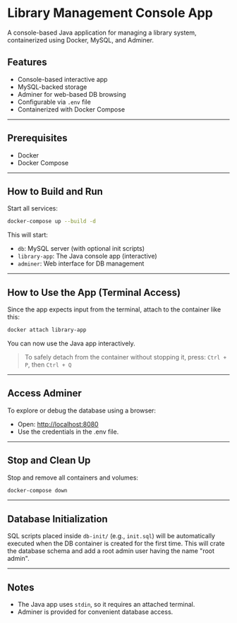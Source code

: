 # Library Management Console App

A console-based Java application for managing a library system, containerized using Docker, MySQL, and Adminer.

## Features

- Console-based interactive app
- MySQL-backed storage
- Adminer for web-based DB browsing
- Configurable via `.env` file
- Containerized with Docker Compose

---

## Prerequisites

- Docker
- Docker Compose

---

## How to Build and Run
Start all services:

```bash
docker-compose up --build -d
```

This will start:
- `db`: MySQL server (with optional init scripts)
- `library-app`: The Java console app (interactive)
- `adminer`: Web interface for DB management

---

## How to Use the App (Terminal Access)

Since the app expects input from the terminal, attach to the container like this:

```bash
docker attach library-app
```

You can now use the Java app interactively.

> To safely detach from the container without stopping it, press:
> `Ctrl + P`, then `Ctrl + Q`

---

## Access Adminer

To explore or debug the database using a browser:

- Open: [http://localhost:8080](http://localhost:8080)
- Use the credentials in the .env file.

---

## Stop and Clean Up

Stop and remove all containers and volumes:

```bash
docker-compose down
```
---

## Database Initialization

SQL scripts placed inside `db-init/` (e.g., `init.sql`) will be automatically executed when the DB container is created for the first time.
This will crate the database schema and add a root admin user having the name "root admin".

---

## Notes

- The Java app uses `stdin`, so it requires an attached terminal.
- Adminer is provided for convenient database access.
